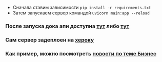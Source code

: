 - Сначала ставим зависимости ```pip install -r requirements.txt```
- Затем запускаем сервер командой ```uvicorn main:app --reload```

### После запуска дока апи доступна [тут](http://127.0.0.1:8000/docs) либо [тут](http://127.0.0.1:8000/re-doc)

### Сам сервер задеплоен на [хероку](https://more-tech4.herokuapp.com/docs)

### Как пример, можно посмотреть [новости по теме Бизнес](https://more-tech4.herokuapp.com/news/business)